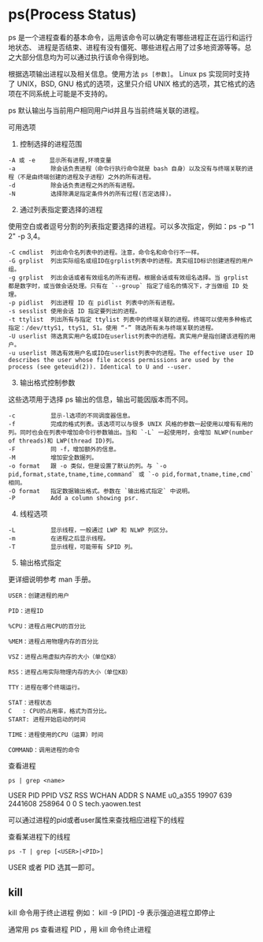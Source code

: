 # ps(Process Status)

ps 是一个进程查看的基本命令，运用该命令可以确定有哪些进程正在运行和运行地状态、 进程是否结束、进程有没有僵死、哪些进程占用了过多地资源等等。总之大部分信息均为可以通过执行该命令得到地。

根据选项输出进程以及相关信息。使用方法 `ps [参数]`。 Linux ps 实现同时支持了 UNIX，BSD, GNU 格式的选项，这里只介绍 UNIX 格式的选项，其它格式的选项在不同系统上可能是不支持的。

ps 默认输出与当前用户相同用户id并且与当前终端关联的进程。


可用选项

1. 控制选择的进程范围
```
-A 或 -e    显示所有进程,环境变量
-a          除会话负责进程（命令行执行命令就是 bash 自身）以及没有与终端关联的进程（不是由终端创建的进程及子进程）之外的所有进程。
-d          除会话负责进程之外的所有进程。
-N          选择除满足指定条件外的所有过程(否定选择)。
```
2. 通过列表指定要选择的进程

使用空白或者逗号分割的列表指定要选择的进程。可以多次指定，例如：ps -p "1 2" -p 3,4。

```
-C cmdlist  列出命令名列表中的进程。注意，命令名和命令行不一样。
-G grplist  列出实际组名或组ID在grplist列表中的进程。真实组ID标识创建进程的用户组。
-g grplist  列出会话或者有效组名的所有进程。根据会话或有效组名选择。当 grplist 都是数字时，或当做会话处理。只有在 `--group` 指定了组名的情况下，才当做组 ID 处理。
-p pidlist  列出进程 ID 在 pidlist 列表中的所有进程。
-s sesslist 使用会话 ID 指定要列出的进程。
-t ttylist  列出所有与指定 ttylist 列表中的终端关联的进程。终端可以使用多种格式指定：/dev/ttyS1, ttyS1, S1。使用 “-” 筛选所有未与终端关联的进程。
-U userlist 筛选真实用户名或ID在userlist列表中的进程。真实用户是指创建该进程的用户。
-u userlist 筛选有效用户名或ID在userlist列表中的进程。The effective user ID describes the user whose file access permissions are used by the process (see geteuid(2)). Identical to U and --user.
```

3. 输出格式控制参数

这些选项用于选择 ps 输出的信息，输出可能因版本而不同。

```
-c          显示-l选项的不同调度器信息。
-f          完成的格式列表。该选项可以与很多 UNIX 风格的参数一起使用以增有有用的列。同时也会在列表中增加命令行参数输出。当和 `-L` 一起使用时，会增加 NLWP(number of threads)和 LWP(thread ID)列。
-F          同 -f，增加额外的信息。
-M          增加安全数据列。
-o format   跟 -o 类似，但是设置了默认的列。与 `-o pid,format,state,tname,time,command` 或 `-o pid,format,tname,time,cmd`相同。
-O format   指定数据输出格式。参数在 `输出格式指定` 中说明。
-P          Add a column showing psr.
```

4. 线程选项

```
-L          显示线程，一般通过 LWP 和 NLWP 列区分。
-m          在进程之后显示线程。
-T          显示线程，可能带有 SPID 列。
```

5. 输出格式指定

更详细说明参考 man 手册。

```
USER：创建进程的用户

PID：进程ID

%CPU：进程占用CPU的百分比

%MEM：进程占用物理内存的百分比

VSZ：进程占用虚拟内存的大小（单位KB）

RSS：进程占用实际物理内存的大小（单位KB）

TTY：进程在哪个终端运行。

STAT：进程状态
C   : CPU的占用率，格式为百分比。
START: 进程开始启动的时间

TIME：进程使用的CPU（运算）时间

COMMAND：调用进程的命令
```


查看进程
```
ps | grep <name>
```

USER    PID   PPID VSZ     RSS    WCHAN ADDR S NAME
u0_a355 19907 639  2441608 258964 0     0    S tech.yaowen.test

可以通过进程的pid或者user属性来查找相应进程下的线程

查看某进程下的线程
```
ps -T | grep [<USER>|<PID>]
```
USER 或者 PID 选其一即可。

## kill

kill 命令用于终止进程
例如： kill -9 [PID]
-9 表示强迫进程立即停止

通常用 ps 查看进程 PID ，用 kill 命令终止进程